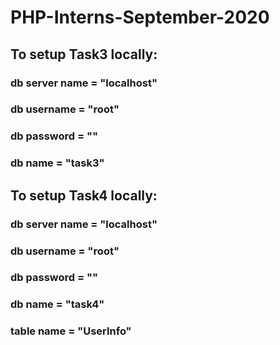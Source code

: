 # PHP-Interns-September-2020

## To setup Task3 locally:
### db server name = "localhost"
### db username = "root"
### db password = ""
### db name = "task3"


## To setup Task4 locally:
### db server name = "localhost"
### db username = "root"
### db password = ""
### db name = "task4"
### table name = "UserInfo"
